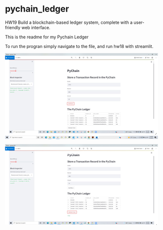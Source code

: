 # pychain_ledger
HW19  Build a blockchain-based ledger system, complete with a user-friendly web interface.

This is the readme for my Pychain Ledger

To run the progran simply navigate to the file, and run hw18 with streamlit.

!['Pychain Ledger'](1.PNG)

!['Pyhain Validation](2.PNG)

